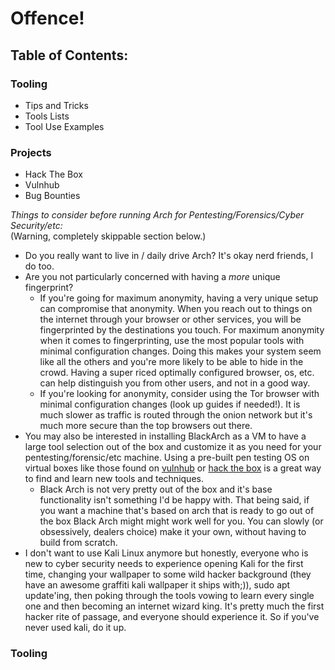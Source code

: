 # Offence!

## Table of Contents:

### Tooling

- Tips and Tricks
- Tools Lists
- Tool Use Examples

### Projects

- Hack The Box
- Vulnhub
- Bug Bounties

_Things to consider before running Arch for Pentesting/Forensics/Cyber Security/etc:_  
(Warning, completely skippable section below.)

- Do you really want to live in / daily drive Arch? It's okay nerd friends, I do too.
- Are you not particularly concerned with having a _more_ unique fingerprint?
  - If you're going for maximum anonymity, having a very unique setup can compromise that anonymity. When you reach out to things on the internet through your browser or other services, you will be fingerprinted by the destinations you touch. For maximum anonymity when it comes to fingerprinting, use the most popular tools with minimal configuration changes. Doing this makes your system seem like all the others and you're more likely to be able to hide in the crowd. Having a super riced optimally configured browser, os, etc. can help distinguish you from other users, and not in a good way.
  - If you're looking for anonymity, consider using the Tor browser with minimal configuration changes (look up guides if needed!). It is much slower as traffic is routed through the onion network but it's much more secure than the top browsers out there.
- You may also be interested in installing BlackArch as a VM to have a large tool selection out of the box and customize it as you need for your pentesting/forensic/etc machine. Using a pre-built pen testing OS on virtual boxes like those found on [vulnhub](https://www.vulnhub.com/) or [hack the box](https://www.hackthebox.com/) is a great way to find and learn new tools and techniques.
  - Black Arch is not very pretty out of the box and it's base functionality isn't something I'd be happy with. That being said, if you want a machine that's based on arch that is ready to go out of the box Black Arch might might work well for you. You can slowly (or obsessively, dealers choice) make it your own, without having to build from scratch.
- I don't want to use Kali Linux anymore but honestly, everyone who is new to cyber security needs to experience opening Kali for the first time, changing your wallpaper to some wild hacker background (they have an awesome graffiti kali wallpaper it ships with;)), sudo apt update'ing, then poking through the tools vowing to learn every single one and then becoming an internet wizard king. It's pretty much the first hacker rite of passage, and everyone should experience it. So if you've never used kali, do it up.

### Tooling

